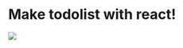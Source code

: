 # Make todolist with react!

<p aligh="center">
<img src="https://user-images.githubusercontent.com/73435545/107045782-449bfd00-6809-11eb-96d5-d5e43590bf4b.PNG">
</p>

